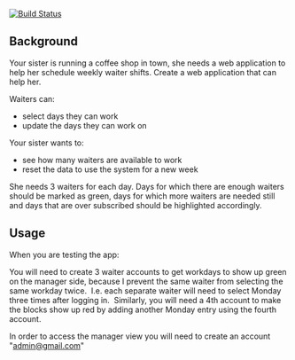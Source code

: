 [![Build Status](https://travis-ci.org/WNortier/waiter-availability-with-express.svg?branch=master)](https://travis-ci.org/WNortier/waiter-availability-with-express)

## Background 
Your sister is running a coffee shop in town, she needs a web application to help her schedule weekly waiter shifts.
Create a web application that can help her.

Waiters can:

- select days they can work
- update the days they can work on

Your sister wants to:

- see how many waiters are available to work
- reset the data to use the system for a new week

She needs 3 waiters for each day. Days for which there are enough waiters should be marked as green, days for which more waiters are needed still and days that are over subscribed should be highlighted accordingly.

## Usage
When you are testing the app:

You will need to create 3 waiter accounts to get workdays to show up green on the manager side, because I prevent the same waiter from selecting the same workday twice.  I.e. each separate waiter will need to select Monday three times after logging in.  Similarly, you will need a 4th account to make the blocks show up red by adding another Monday entry using the fourth account.  

In order to access the manager view you will need to create an account "admin@gmail.com"